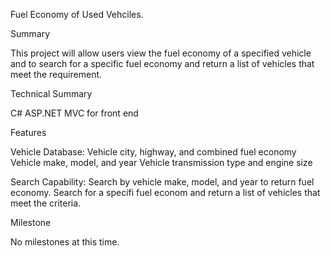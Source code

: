 Fuel Economy of Used Vehciles.

Summary

This project will allow users view the fuel economy of a specified vehicle and to search for a specific fuel economy and return a list of vehicles that meet the requirement.

Technical Summary

C#
ASP.NET MVC for front end

Features

Vehicle Database:
Vehicle city, highway, and combined fuel economy
Vehicle make, model, and year
Vehicle transmission type and engine size

Search Capability:
Search by vehicle make, model, and year to return fuel economy.
Search for a specifi fuel econom and return a list of vehicles that meet the criteria.

Milestone

No milestones at this time.
